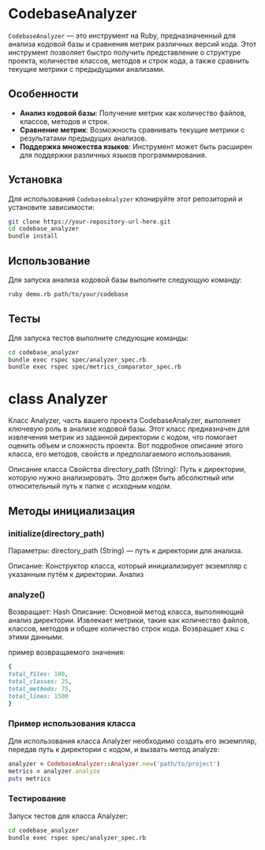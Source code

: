 # CodebaseAnalyzer

`CodebaseAnalyzer` — это инструмент на Ruby, предназначенный для анализа кодовой базы и сравнения метрик различных версий кода. Этот инструмент позволяет быстро получить представление о структуре проекта, количестве классов, методов и строк кода, а также сравнить текущие метрики с предыдущими анализами.

## Особенности

- **Анализ кодовой базы**: Получение метрик как количество файлов, классов, методов и строк.
- **Сравнение метрик**: Возможность сравнивать текущие метрики с результатами предыдущих анализов.
- **Поддержка множества языков**: Инструмент может быть расширен для поддержки различных языков программирования.

## Установка

Для использования `CodebaseAnalyzer` клонируйте этот репозиторий и установите зависимости:

```bash
git clone https://your-repository-url-here.git
cd codebase_analyzer
bundle install
```
## Использование

Для запуска анализа кодовой базы выполните следующую команду:

```bash
ruby demo.rb path/to/your/codebase
```

## Тесты

Для запуска тестов выполните следующие команды:

```bash
cd codebase_analyzer
bundle exec rspec spec/analyzer_spec.rb   
bundle exec rspec spec/metrics_comparator_spec.rb
```

# class Analyzer
Класс Analyzer, часть вашего проекта CodebaseAnalyzer, выполняет ключевую роль в
анализе кодовой базы. Этот класс предназначен для извлечения метрик 
из заданной директории с кодом, что помогает оценить объем и сложность проекта. 
Вот подробное описание этого класса, его методов, свойств и предполагаемого использования.

Описание класса
Свойства
directory_path (String): Путь к директории, которую нужно анализировать. Это должен быть абсолютный или относительный путь к папке с исходным кодом.


## Методы инициализация


### initialize(directory_path)

Параметры:
directory_path (String) — путь к директории для анализа.

Описание: Конструктор класса, который инициализирует экземпляр с указанным путём к директории.
Анализ

### analyze()
Возвращает: Hash
Описание: Основной метод класса, выполняющий анализ директории. 
Извлекает метрики, такие как количество файлов, классов, 
методов и общее количество строк кода. 
Возвращает хэш с этими данными.

пример возвращаемого значения:

```ruby
{
total_files: 100,
total_classes: 25,
total_methods: 75,
total_lines: 1500
}
```

### Пример использования класса
Для использования класса Analyzer необходимо создать его экземпляр, 
передав путь к директории с кодом, и вызвать метод analyze:

```ruby
analyzer = CodebaseAnalyzer::Analyzer.new('path/to/project')
metrics = analyzer.analyze
puts metrics
```

### Тестирование

Запуск тестов для класса Analyzer:
```bash
cd codebase_analyzer
bundle exec rspec spec/analyzer_spec.rb
```